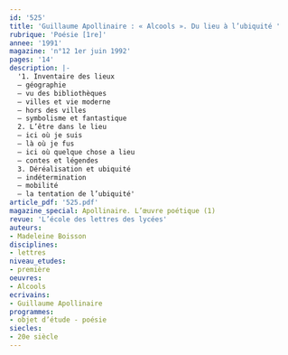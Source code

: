 ```yaml
---
id: '525'
title: 'Guillaume Apollinaire : « Alcools ». Du lieu à l’ubiquité '
rubrique: 'Poésie [1re]'
annee: '1991'
magazine: 'n°12 1er juin 1992'
pages: '14'
description: |-
  '1. Inventaire des lieux
  – géographie
  – vu des bibliothèques
  – villes et vie moderne
  – hors des villes
  – symbolisme et fantastique
  2. L’être dans le lieu
  – ici où je suis
  – là où je fus
  – ici où quelque chose a lieu
  – contes et légendes
  3. Déréalisation et ubiquité
  – indétermination
  – mobilité
  – la tentation de l’ubiquité'
article_pdf: '525.pdf'
magazine_special: Apollinaire. L’œuvre poétique (1)
revue: 'L’école des lettres des lycées'
auteurs:
- Madeleine Boisson
disciplines:
- lettres
niveau_etudes:
- première
oeuvres:
- Alcools
ecrivains:
- Guillaume Apollinaire
programmes:
- objet d’étude - poésie
siecles:
- 20e siècle
---
```

